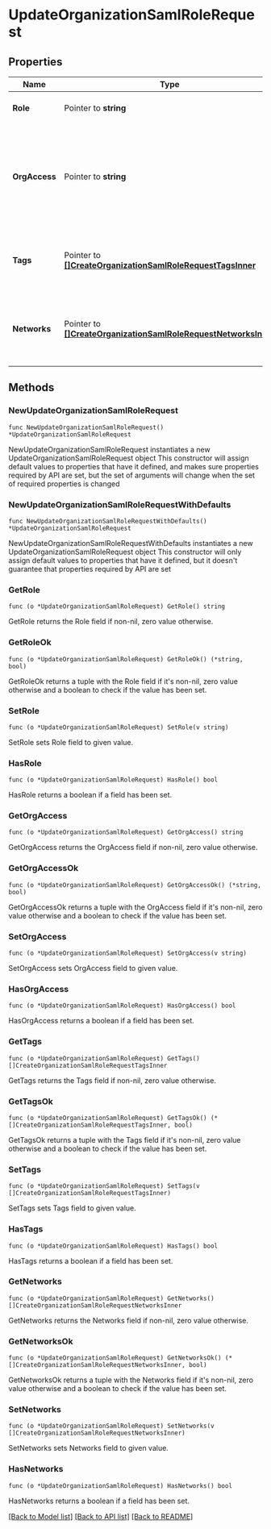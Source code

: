 # UpdateOrganizationSamlRoleRequest

## Properties

Name | Type | Description | Notes
------------ | ------------- | ------------- | -------------
**Role** | Pointer to **string** | The role of the SAML administrator | [optional] 
**OrgAccess** | Pointer to **string** | The privilege of the SAML administrator on the organization. Can be one of &#39;none&#39;, &#39;read-only&#39;, &#39;full&#39; or &#39;enterprise&#39; | [optional] 
**Tags** | Pointer to [**[]CreateOrganizationSamlRoleRequestTagsInner**](CreateOrganizationSamlRoleRequestTagsInner.md) | The list of tags that the SAML administrator has privileges on | [optional] 
**Networks** | Pointer to [**[]CreateOrganizationSamlRoleRequestNetworksInner**](CreateOrganizationSamlRoleRequestNetworksInner.md) | The list of networks that the SAML administrator has privileges on | [optional] 

## Methods

### NewUpdateOrganizationSamlRoleRequest

`func NewUpdateOrganizationSamlRoleRequest() *UpdateOrganizationSamlRoleRequest`

NewUpdateOrganizationSamlRoleRequest instantiates a new UpdateOrganizationSamlRoleRequest object
This constructor will assign default values to properties that have it defined,
and makes sure properties required by API are set, but the set of arguments
will change when the set of required properties is changed

### NewUpdateOrganizationSamlRoleRequestWithDefaults

`func NewUpdateOrganizationSamlRoleRequestWithDefaults() *UpdateOrganizationSamlRoleRequest`

NewUpdateOrganizationSamlRoleRequestWithDefaults instantiates a new UpdateOrganizationSamlRoleRequest object
This constructor will only assign default values to properties that have it defined,
but it doesn't guarantee that properties required by API are set

### GetRole

`func (o *UpdateOrganizationSamlRoleRequest) GetRole() string`

GetRole returns the Role field if non-nil, zero value otherwise.

### GetRoleOk

`func (o *UpdateOrganizationSamlRoleRequest) GetRoleOk() (*string, bool)`

GetRoleOk returns a tuple with the Role field if it's non-nil, zero value otherwise
and a boolean to check if the value has been set.

### SetRole

`func (o *UpdateOrganizationSamlRoleRequest) SetRole(v string)`

SetRole sets Role field to given value.

### HasRole

`func (o *UpdateOrganizationSamlRoleRequest) HasRole() bool`

HasRole returns a boolean if a field has been set.

### GetOrgAccess

`func (o *UpdateOrganizationSamlRoleRequest) GetOrgAccess() string`

GetOrgAccess returns the OrgAccess field if non-nil, zero value otherwise.

### GetOrgAccessOk

`func (o *UpdateOrganizationSamlRoleRequest) GetOrgAccessOk() (*string, bool)`

GetOrgAccessOk returns a tuple with the OrgAccess field if it's non-nil, zero value otherwise
and a boolean to check if the value has been set.

### SetOrgAccess

`func (o *UpdateOrganizationSamlRoleRequest) SetOrgAccess(v string)`

SetOrgAccess sets OrgAccess field to given value.

### HasOrgAccess

`func (o *UpdateOrganizationSamlRoleRequest) HasOrgAccess() bool`

HasOrgAccess returns a boolean if a field has been set.

### GetTags

`func (o *UpdateOrganizationSamlRoleRequest) GetTags() []CreateOrganizationSamlRoleRequestTagsInner`

GetTags returns the Tags field if non-nil, zero value otherwise.

### GetTagsOk

`func (o *UpdateOrganizationSamlRoleRequest) GetTagsOk() (*[]CreateOrganizationSamlRoleRequestTagsInner, bool)`

GetTagsOk returns a tuple with the Tags field if it's non-nil, zero value otherwise
and a boolean to check if the value has been set.

### SetTags

`func (o *UpdateOrganizationSamlRoleRequest) SetTags(v []CreateOrganizationSamlRoleRequestTagsInner)`

SetTags sets Tags field to given value.

### HasTags

`func (o *UpdateOrganizationSamlRoleRequest) HasTags() bool`

HasTags returns a boolean if a field has been set.

### GetNetworks

`func (o *UpdateOrganizationSamlRoleRequest) GetNetworks() []CreateOrganizationSamlRoleRequestNetworksInner`

GetNetworks returns the Networks field if non-nil, zero value otherwise.

### GetNetworksOk

`func (o *UpdateOrganizationSamlRoleRequest) GetNetworksOk() (*[]CreateOrganizationSamlRoleRequestNetworksInner, bool)`

GetNetworksOk returns a tuple with the Networks field if it's non-nil, zero value otherwise
and a boolean to check if the value has been set.

### SetNetworks

`func (o *UpdateOrganizationSamlRoleRequest) SetNetworks(v []CreateOrganizationSamlRoleRequestNetworksInner)`

SetNetworks sets Networks field to given value.

### HasNetworks

`func (o *UpdateOrganizationSamlRoleRequest) HasNetworks() bool`

HasNetworks returns a boolean if a field has been set.


[[Back to Model list]](../README.md#documentation-for-models) [[Back to API list]](../README.md#documentation-for-api-endpoints) [[Back to README]](../README.md)



